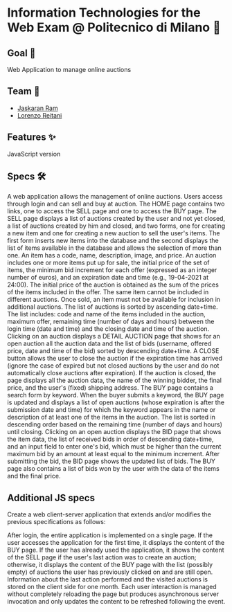 ﻿# Information Technologies for the Web Exam @ Politecnico di Milano 🚀

## Goal 🎯

Web Application to manage online auctions

## Team 👥

- [Jaskaran Ram](https://github.com/JaskaranRam)
- [Lorenzo Reitani](https://github.com/LorenzoReitani)

## Features ✨

JavaScript version

## Specs 🛠️

A web application allows the management of online auctions. Users access through login and can sell and buy at auction. The HOME page contains two links, one to access the SELL page and one to access the BUY page. The SELL page displays a list of auctions created by the user and not yet closed, a list of auctions created by him and closed, and two forms, one for creating a new item and one for creating a new auction to sell the user's items. The first form inserts new items into the database and the second displays the list of items available in the database and allows the selection of more than one. An item has a code, name, description, image, and price. An auction includes one or more items put up for sale, the initial price of the set of items, the minimum bid increment for each offer (expressed as an integer number of euros), and an expiration date and time (e.g., 19-04-2021 at 24:00). The initial price of the auction is obtained as the sum of the prices of the items included in the offer. The same item cannot be included in different auctions. Once sold, an item must not be available for inclusion in additional auctions. The list of auctions is sorted by ascending date+time. The list includes: code and name of the items included in the auction, maximum offer, remaining time (number of days and hours) between the login time (date and time) and the closing date and time of the auction. Clicking on an auction displays a DETAIL AUCTION page that shows for an open auction all the auction data and the list of bids (username, offered price, date and time of the bid) sorted by descending date+time. A CLOSE button allows the user to close the auction if the expiration time has arrived (ignore the case of expired but not closed auctions by the user and do not automatically close auctions after expiration). If the auction is closed, the page displays all the auction data, the name of the winning bidder, the final price, and the user's (fixed) shipping address. The BUY page contains a search form by keyword. When the buyer submits a keyword, the BUY page is updated and displays a list of open auctions (whose expiration is after the submission date and time) for which the keyword appears in the name or description of at least one of the items in the auction. The list is sorted in descending order based on the remaining time (number of days and hours) until closing. Clicking on an open auction displays the BID page that shows the item data, the list of received bids in order of descending date+time, and an input field to enter one's bid, which must be higher than the current maximum bid by an amount at least equal to the minimum increment. After submitting the bid, the BID page shows the updated list of bids. The BUY page also contains a list of bids won by the user with the data of the items and the final price.

## Additional JS specs

Create a web client-server application that extends and/or modifies the previous specifications as follows:

After login, the entire application is implemented on a single page.
If the user accesses the application for the first time, it displays the content of the BUY page. If the user has already used the application, it shows the content of the SELL page if the user's last action was to create an auction; otherwise, it displays the content of the BUY page with the list (possibly empty) of auctions the user has previously clicked on and are still open. Information about the last action performed and the visited auctions is stored on the client side for one month.
Each user interaction is managed without completely reloading the page but produces asynchronous server invocation and only updates the content to be refreshed following the event.
